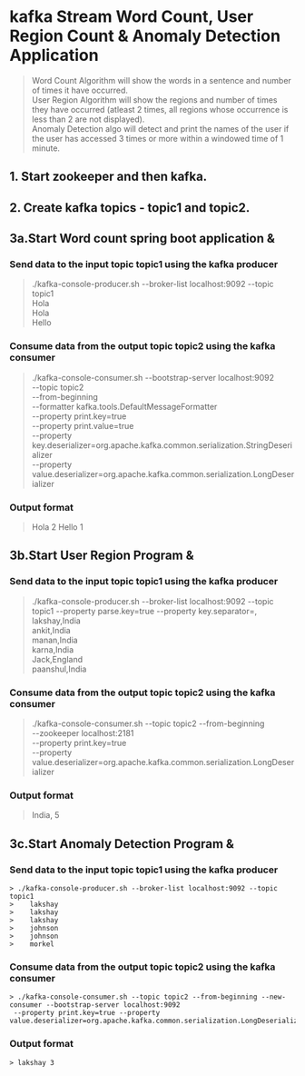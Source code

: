 # kafka Stream Word Count, User Region Count & Anomaly Detection Application

  > Word Count Algorithm will show the words in a sentence and number of times it have occurred.<br/>
  > User Region Algorithm will show the regions and number of times they have occurred (atleast 2 times, all regions whose occurrence is less than 2 are not displayed).<br/>
  > Anomaly Detection algo will detect and print the names of the user if the user has accessed 3 times or more within a windowed time of 1 minute.<br/>

## 1. Start zookeeper and then kafka.

## 2. Create kafka topics - topic1 and topic2.

## 3a.Start Word count spring boot application &

  ### Send data to the input topic topic1 using the kafka producer

  > ./kafka-console-producer.sh --broker-list localhost:9092 --topic topic1 <br/>
   Hola<br/>
   Hola<br/>
   Hello<br/>

  ### Consume data from the output topic topic2 using the kafka consumer

  > ./kafka-console-consumer.sh --bootstrap-server localhost:9092 \
  >     --topic topic2 \
  >     --from-beginning \
  >     --formatter kafka.tools.DefaultMessageFormatter \
  >     --property print.key=true \
  >     --property print.value=true \
  >     --property key.deserializer=org.apache.kafka.common.serialization.StringDeserializer \
  >     --property value.deserializer=org.apache.kafka.common.serialization.LongDeserializer

  ### Output format

  >    Hola  2
  >    Hello 1

## 3b.Start User Region Program &

  ### Send data to the input topic topic1 using the kafka producer
  > ./kafka-console-producer.sh --broker-list localhost:9092 --topic topic1 --property parse.key=true --property key.separator=, <br/>
  >    lakshay,India<ENTER><br/>
  >    ankit,India<ENTER><br/>
  >    manan,India<ENTER><br/>
  >    karna,India<ENTER><br/>
  >    Jack,England<ENTER><br/>
  >    paanshul,India<ENTER><br/>

  ### Consume data from the output topic topic2 using the kafka consumer

  > ./kafka-console-consumer.sh --topic topic2 --from-beginning \
  >       --zookeeper localhost:2181 \
  >       --property print.key=true \
  >       --property value.deserializer=org.apache.kafka.common.serialization.LongDeserializer

  ### Output format
  > India, 5

## 3c.Start Anomaly Detection Program &

  ### Send data to the input topic topic1 using the kafka producer
    > ./kafka-console-producer.sh --broker-list localhost:9092 --topic topic1
    >    lakshay
    >    lakshay
    >    lakshay
    >    johnson
    >    johnson
    >    morkel

  ### Consume data from the output topic topic2 using the kafka consumer
    > ./kafka-console-consumer.sh --topic topic2 --from-beginning --new-consumer --bootstrap-server localhost:9092
     --property print.key=true --property value.deserializer=org.apache.kafka.common.serialization.LongDeserializer

  ### Output format
    > lakshay 3



